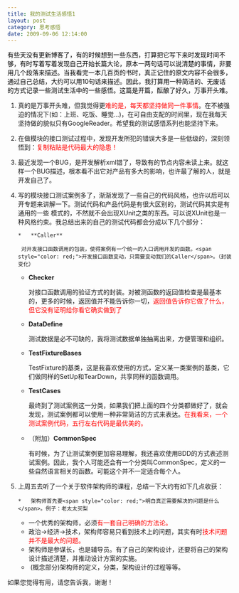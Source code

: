 ```yaml
---
title: 我的测试生活感悟1
layout: post
category: 思考感悟
date: 2009-09-06 12:14:00
---
```


<div class="cnblogs_code"><span style="color: #000000;">有些天没有更新博客了，有的时候想到一些东西，打算把它写下来时发现时间不够，有时写着写着发现自己开始长篇大论，原本一两句话可以说清楚的事情，非要用几个段落来描述。当我看完一本几百页的书时，真正记住的原文内容不会很多，通过自己总结，大约可以用10句话来描述。因此，我打算用一种简洁的、无废话的方式记录一些测试生活中的一些感悟。这篇是开篇，酝酿了好久，万事开头难。</span></div>

<div>

1.  真的是万事开头难，但我觉得更<span style="color: red;">难的是，每天都坚持做同一件事情</span>。在不被强迫的情况下(如：上班、吃饭、睡觉...)，在可自由支配的时间里，现在我每天坚持做的貌似只有GoogleReader。希望我的测试感悟系列也能坚持下来。
2.  在做模块的接口测试过程中，发现开发所犯的错误大多是一些低级的，深刻领悟到：<span style="color: red;">复制粘贴是代码最大的隐患！</span>
3.  最近发现一个BUG，是开发解析xml错了，导致有的节点内容未读上来。就这样一个BUG描述，根本看不出它对产品有多大的影响，也许最了解的人，就是开发自己了。
4.  写的模块接口测试案例多了，渐渐发现了一些自己的代码风格，也许以后可以开专题来讲解一下。测试代码和产品代码是有很大区别的，测试代码其实是有通用的一些 模式的，不然就不会出现XUnit之类的东西。可以说XUnit也是一种风格约束。我总结出来的自己的测试代码都会分成以下几个部分：

        *   **Caller**

         对开发接口函数调用的包装，使得案例有一个统一的入口调用开发的函数。<span style="color: red;">开发接口函数变动，只需要变动我们的Caller</span>。（封装变化）

    *   **Checker**

         对接口函数调用的验证方式的封装。对被测函数的返回值检查是最基本的，更多的时候，返回值并不能告诉你一切，<span style="color: red;">返回值告诉你它做了什么，但它没有证明给你看它确实做到了</span>

    *   **DataDefine**

         测试数据是必不可缺的，我将测试数据单独抽离出来，方便管理和组织。

    *   **TestFixtureBases**

         TestFixture的基类，这是我喜欢使用的方式，定义某一类案例的基类，它们做同样的SetUp和TearDown，共享同样的函数调用。

    *   **TestCases**

         最终到了测试案例这一分类，如果我们把上面的四个分类都做好了，就会发现，测试案例都可以使用一种非常简洁的方式来表达。<span style="color: red;">在我看来，一个测试案例代码，五行左右代码是最优美的。</span>

    *   （附加）**CommonSpec**

         有时候，为了让测试案例更加容易理解，我还喜欢使用BDD的方式表述测试案例。因此，我个人可能还会有一个分类叫CommonSpec，定义的一些自然语言相关的函数。可能这个并不一定适合每个人。
5.  上周五去听了一个关于软件架构师的课程，总结一下大约有如下几点收获：

        *   架构师首先要<span style="color: red;">明白真正需要解决的问题是什么</span>。例子：老太太买梨
    *   一个优秀的架构师，必须<span style="color: red;">有一套自己明确的方法论。</span>
    *   政治-&gt;经济-&gt;技术，架构师容易只看到技术上的问题，其实有时<span style="color: red;">技术问题并不是最大的问题。</span>
    *   架构师是参谋长，也是辅导员。有了自己的架构设计，还要将自己的架构设计描述清楚，并推动设计方案的实施。
    *   &nbsp;(概念部分)架构师的定义，分类，架构设计的过程等等。
</div>
<div>

如果您觉得有用，请您告诉我，谢谢！</div>

